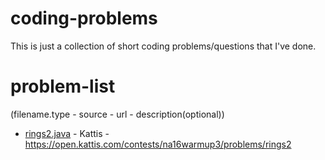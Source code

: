 # coding-problems

This is just a collection of short coding problems/questions that I've done.

# problem-list
(filename.type - source - url - description(optional))
- [rings2.java](rings2.java) - Kattis - https://open.kattis.com/contests/na16warmup3/problems/rings2 
